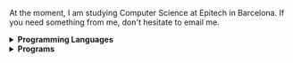 At the moment, I am studying Computer Science at Epitech in Barcelona. If you need something from me, don't hesitate to email me.

<details>
<summary><b>Programming Languages</b></summary>

- C
  
- C++

- HTML

- CSS

- JS, Node.js

- PHP

- Python

</details>

<details>
<summary><b>Programs</b></summary>

- Adobe Illustrator

- Adobe Photoshop

</details>
